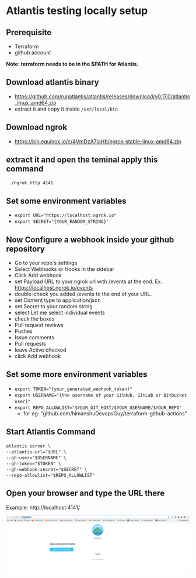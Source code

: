 # Atlantis testing locally setup

## Prerequisite
- Terraform 
- github account

**Note: terraform needs to be in the $PATH for Atlantis.**

## Download atlantis binary 
- https://github.com/runatlantis/atlantis/releases/download/v0.17.0/atlantis_linux_amd64.zip
- extract it and copy it inside `/usr/local/bin`

## Download ngrok
- https://bin.equinox.io/c/4VmDzA7iaHb/ngrok-stable-linux-amd64.zip

## extract it and open the teminal apply this command
```
 ./ngrok http 4141
```
## Set some environment variables
- `export URL="https://localhost.ngrok.io"`
- `export SECRET="{YOUR_RANDOM_STRING}"`

## Now Configure  a webhook inside your github repository
- Go to your repo's settings
- Select Webhooks or Hooks in the sidebar
- Click Add webhook
- set Payload URL to your ngrok url with /events at the end. Ex. https://localhost.ngrok.io/events
- double-check you added /events to the end of your URL.
- set Content type to application/json
- set Secret to your random string
- select Let me select individual events
- check the boxes
- Pull request reviews
- Pushes
- Issue comments
- Pull requests
- leave Active checked
- click Add webhook

## Set some more environment variables
- `export TOKEN="{your_generated_webhook_token}"`
- `export USERNAME="{the username of your GitHub, GitLab or Bitbucket user}"`
- `export REPO_ALLOWLIST="$YOUR_GIT_HOST/$YOUR_USERNAME/$YOUR_REPO" `
    - for eg: "github.com/himanshuDevopsGuy/terraform-github-actions"

## Start Atlantis Command
```
atlantis server \
--atlantis-url="$URL" \
--gh-user="$USERNAME" \
--gh-token="$TOKEN" \
--gh-webhook-secret="$SECRET" \
--repo-allowlist="$REPO_ALLOWLIST"
```

## Open your browser and type  the URL there

Example:  http://localhost:4141/

![myimage](images/1.png)